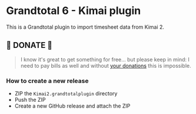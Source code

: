# Grandtotal 6 - Kimai plugin

This is a Grandtotal plugin to import timesheet data from Kimai 2.

## 🎉 DONATE 🎉

> I know it's great to get something for free... but please keep in mind:
> I need to pay bills as well and without [your donations](https://www.paypal.me/kevinpapst) this is impossible.

### How to create a new release

- ZIP the `Kimai2.grandtotalplugin` directory
- Push the ZIP
- Create a new GitHub release and attach the ZIP
